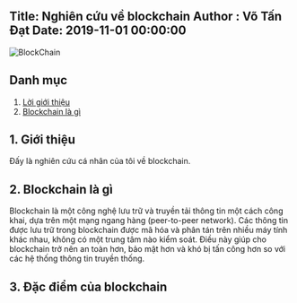 Title: Nghiên cứu về blockchain
Author : Võ Tấn Đạt
Date: 2019-11-01 00:00:00
---
![BlockChain](https://th.bing.com/th/id/R.6a835ca5f57e07b433dd13428856df70?rik=yn66ayx6Q01Jzg&pid=ImgRaw&r=0)
## Danh mục
1. [ Lời giới thiệu](#1-giới-thiệu)
2. [ Blockchain là gì](#2-blockchain-là-gì)

## 1. Giới thiệu    
Đấy là nghiên cứu cá nhân của tôi về blockchain. 

## 2. Blockchain là gì
Blockchain là một công nghệ lưu trữ và truyền tải thông tin một cách công khai, dựa trên một mạng ngang hàng (peer-to-peer network). Các thông tin được lưu trữ trong blockchain được mã hóa và phân tán trên nhiều máy tính khác nhau, không có một trung tâm nào kiểm soát. Điều này giúp cho blockchain trở nên an toàn hơn, bảo mật hơn và khó bị tấn công hơn so với các hệ thống thông tin truyền thống.
## 3. Đặc điểm của blockchain


